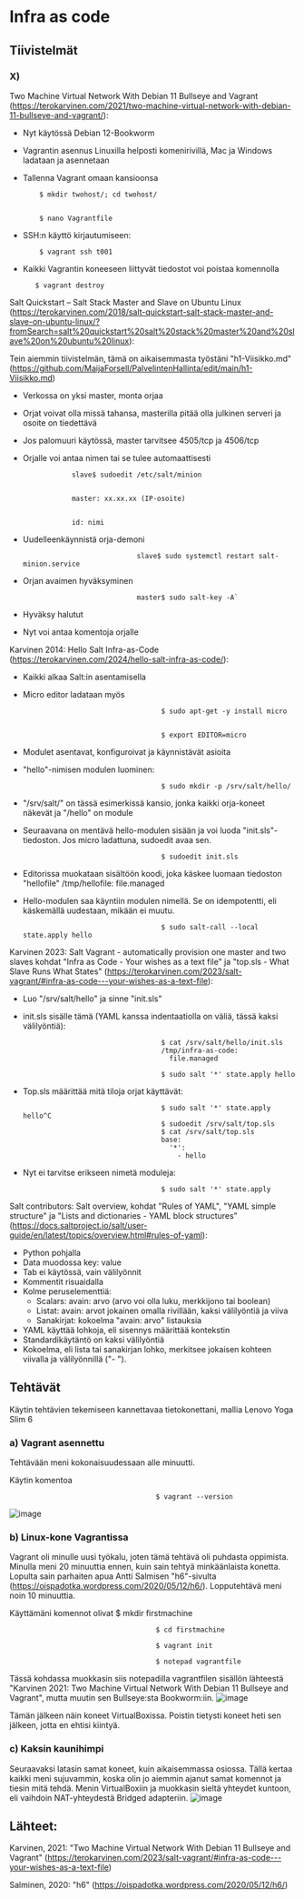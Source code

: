 # Infra as code
## Tiivistelmät
### X)

Two Machine Virtual Network With Debian 11 Bullseye and Vagrant (https://terokarvinen.com/2021/two-machine-virtual-network-with-debian-11-bullseye-and-vagrant/):

- Nyt käytössä Debian 12-Bookworm
- Vagrantin asennus Linuxilla helposti komenirivillä, Mac ja Windows ladataan ja asennetaan
- Tallenna Vagrant omaan kansioonsa


          $ mkdir twohost/; cd twohost/


          $ nano Vagrantfile

- SSH:n käyttö kirjautumiseen:

          $ vagrant ssh t001

- Kaikki Vagrantin koneeseen liittyvät tiedostot voi poistaa komennolla

         $ vagrant destroy


Salt Quickstart – Salt Stack Master and Slave on Ubuntu Linux (https://terokarvinen.com/2018/salt-quickstart-salt-stack-master-and-slave-on-ubuntu-linux/?fromSearch=salt%20quickstart%20salt%20stack%20master%20and%20slave%20on%20ubuntu%20linux): 

Tein aiemmin tiivistelmän, tämä on aikaisemmasta työstäni "h1-Viisikko.md" (https://github.com/MaijaForsell/PalvelintenHallinta/edit/main/h1-Viisikko.md)


- Verkossa on yksi master, monta orjaa
- Orjat voivat olla missä tahansa, masterilla pitää olla julkinen serveri ja osoite on tiedettävä
- Jos palomuuri käytössä, master tarvitsee 4505/tcp ja 4506/tcp
- Orjalle voi antaa nimen tai se tulee automaattisesti

  
                  slave$ sudoedit /etc/salt/minion

   
                  master: xx.xx.xx (IP-osoite)

  
                  id: nimi

- Uudelleenkäynnistä orja-demoni
  
                                  slave$ sudo systemctl restart salt-minion.service

- Orjan avaimen hyväksyminen


                                  master$ sudo salt-key -A`
- Hyväksy halutut
- Nyt voi antaa komentoja orjalle


 Karvinen 2014: Hello Salt Infra-as-Code (https://terokarvinen.com/2024/hello-salt-infra-as-code/):

- Kaikki alkaa Salt:in asentamisella
- Micro editor ladataan myös

                                        $ sudo apt-get -y install micro

   
                                        $ export EDITOR=micro

- Modulet asentavat, konfiguroivat ja käynnistävät asioita
- "hello"-nimisen modulen luominen:
  
                                        $ sudo mkdir -p /srv/salt/hello/

- "/srv/salt/" on tässä esimerkissä kansio, jonka kaikki orja-koneet näkevät ja "/hello" on module
- Seuraavana on mentävä hello-modulen sisään ja voi luoda "init.sls"-tiedoston. Jos micro ladattuna, sudoedit avaa sen.

                                        $ sudoedit init.sls
- Editorissa muokataan sisältöön koodi, joka käskee luomaan tiedoston "hellofile"
                                        /tmp/hellofile:
                                          file.managed

- Hello-modulen saa käyntiin modulen nimellä. Se on idempotentti, eli käskemällä uudestaan, mikään ei muutu.

                                        $ sudo salt-call --local state.apply hello


Karvinen 2023: Salt Vagrant - automatically provision one master and two slaves
kohdat "Infra as Code - Your wishes as a text file" ja "top.sls - What Slave Runs What States" (https://terokarvinen.com/2023/salt-vagrant/#infra-as-code---your-wishes-as-a-text-file):

- Luo "/srv/salt/hello" ja sinne "init.sls"
- init.sls sisälle tämä (YAML kanssa indentaatiolla on väliä, tässä kaksi välilyöntiä):

                                        $ cat /srv/salt/hello/init.sls
                                        /tmp/infra-as-code:
                                          file.managed

                                        $ sudo salt '*' state.apply hello

- Top.sls määrittää mitä tiloja orjat käyttävät:

                                        $ sudo salt '*' state.apply hello^C
                                        $ sudoedit /srv/salt/top.sls
                                        $ cat /srv/salt/top.sls
                                        base:
                                          '*':
                                            - hello

- Nyt ei tarvitse erikseen nimetä moduleja:

                                        $ sudo salt '*' state.apply


Salt contributors: Salt overview, kohdat "Rules of YAML", "YAML simple structure" ja "Lists and dictionaries - YAML block structures" (https://docs.saltproject.io/salt/user-guide/en/latest/topics/overview.html#rules-of-yaml):

- Python pohjalla
- Data muodossa key: value
- Tab ei käytössä, vain välilyönnit
- Kommentit risuaidalla
- Kolme peruselementtiä:
  - Scalars: avain: arvo (arvo voi olla luku, merkkijono tai boolean)
  - Listat: avain: arvot jokainen omalla rivillään, kaksi välilyöntiä ja viiva
  - Sanakirjat: kokoelma "avain: arvo" listauksia
- YAML käyttää lohkoja, eli sisennys määrittää kontekstin
- Standardikäytäntö on kaksi välilyöntiä
- Kokoelma, eli lista tai sanakirjan lohko, merkitsee jokaisen kohteen viivalla ja välilyönnillä ("- ").


## Tehtävät
Käytin tehtävien tekemiseen kannettavaa tietokonettani, mallia Lenovo Yoga Slim 6
### a) Vagrant asennettu

Tehtävään meni kokonaisuudessaan alle minuutti.

Käytin komentoa

                                        $ vagrant --version

![image](https://github.com/user-attachments/assets/e757ba04-40a0-4ff0-958a-be9326f2f004)

### b) Linux-kone Vagrantissa

Vagrant oli minulle uusi työkalu, joten tämä tehtävä oli puhdasta oppimista. Minulla meni 20 minuuttia ennen, kuin sain tehtyä minkäänlaista konetta. Lopulta sain parhaiten apua Antti Salmisen "h6"-sivulta (https://oispadotka.wordpress.com/2020/05/12/h6/). Lopputehtävä meni noin 10 minuuttia.

Käyttämäni komennot olivat
                                        $ mkdir firstmachine
                                        
                                        $ cd firstmachine
                                        
                                        $ vagrant init
                                        
                                        $ notepad vagrantfile
                                        

Tässä kohdassa muokkasin siis notepadilla vagrantfilen sisällön lähteestä "Karvinen 2021: Two Machine Virtual Network With Debian 11 Bullseye and Vagrant", mutta muutin sen Bullseye:sta Bookworm:iin.
![image](https://github.com/user-attachments/assets/a80a8927-49cf-4e6b-bc79-38dcad0c8662)

Tämän jälkeen näin koneet VirtualBoxissa. Poistin tietysti koneet heti sen jälkeen, jotta en ehtisi kiintyä.

### c) Kaksin kaunihimpi

Seuraavaksi latasin samat koneet, kuin aikaisemmassa osiossa. Tällä kertaa kaikki meni sujuvammin, koska olin jo aiemmin ajanut samat komennot ja tiesin mitä tehdä. Menin VirtualBoxiin ja muokkasin sieltä yhteydet kuntoon, eli vaihdoin NAT-yhteydestä Bridged adapteriin. 
![image](https://github.com/user-attachments/assets/82b8ad32-46fd-426f-aea0-57447c959a0d)










## Lähteet:
Karvinen, 2021: "Two Machine Virtual Network With Debian 11 Bullseye and Vagrant" (https://terokarvinen.com/2023/salt-vagrant/#infra-as-code---your-wishes-as-a-text-file)

Salminen, 2020: "h6" (https://oispadotka.wordpress.com/2020/05/12/h6/)
